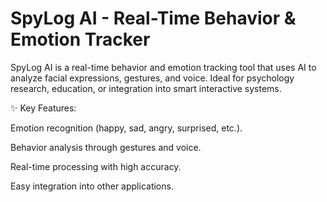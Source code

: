 # SpyLog AI - Real-Time Behavior & Emotion Tracker

SpyLog AI is a real-time behavior and emotion tracking tool that uses AI to analyze facial expressions, gestures, and voice. Ideal for psychology research, education, or integration into smart interactive systems.

✨ Key Features:

Emotion recognition (happy, sad, angry, surprised, etc.).

Behavior analysis through gestures and voice.

Real-time processing with high accuracy.

Easy integration into other applications.
